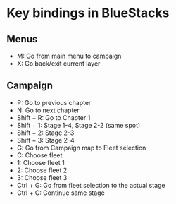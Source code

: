 # Key bindings in BlueStacks

## Menus
- M: Go from main menu to campaign
- X: Go back/exit current layer

## Campaign
- P: Go to previous chapter
- N: Go to next chapter
- Shift + R: Go to Chapter 1
- Shift + 1: Stage 1-4, Stage 2-2 (same spot)
- Shift + 2: Stage 2-3
- Shift + 3: Stage 2-4
- G: Go from Campaign map to Fleet selection
- C: Choose fleet
- 1: Choose fleet 1
- 2: Choose fleet 2
- 3: Choose fleet 3
- Ctrl + G: Go from fleet selection to the actual stage
- Ctrl + C: Continue same stage
